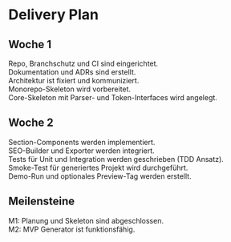 [//]: # '05 – Delivery Plan'
[//]: # 'Zweck: Zwei-Wochen-Plan mit klaren Deliverables.'
[//]: # 'Inhalt: Woche 1, Woche 2, Meilensteine.'
[//]: # 'Done: Realistisch, auf PRs/Issues abbildbar.'

# Delivery Plan

## Woche 1

Repo, Branchschutz und CI sind eingerichtet.  
Dokumentation und ADRs sind erstellt.  
Architektur ist fixiert und kommuniziert.  
Monorepo-Skeleton wird vorbereitet.  
Core-Skeleton mit Parser- und Token-Interfaces wird angelegt.

## Woche 2

Section-Components werden implementiert.  
SEO-Builder und Exporter werden integriert.  
Tests für Unit und Integration werden geschrieben (TDD Ansatz).  
Smoke-Test für generiertes Projekt wird durchgeführt.  
Demo-Run und optionales Preview-Tag werden erstellt.

## Meilensteine

M1: Planung und Skeleton sind abgeschlossen.  
M2: MVP Generator ist funktionsfähig.
